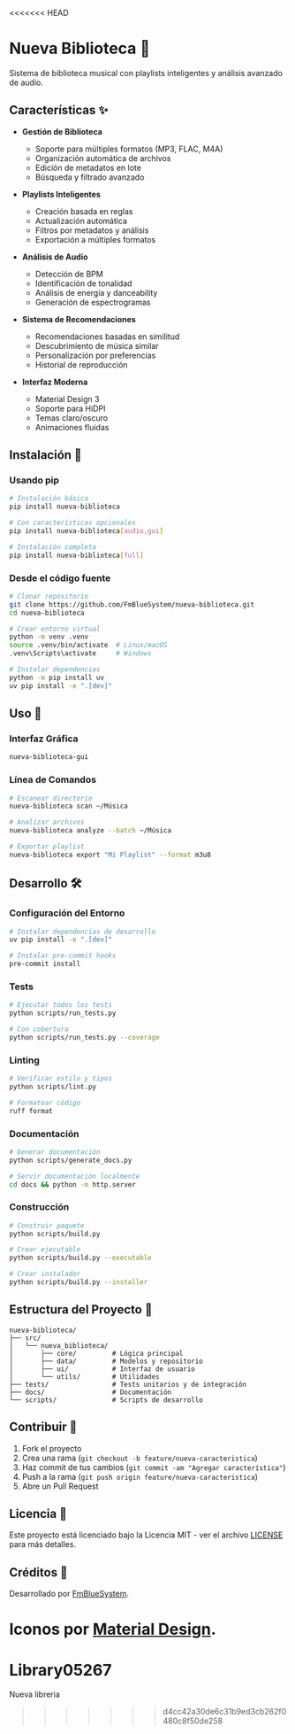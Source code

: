 <<<<<<< HEAD
# Nueva Biblioteca 🎵

Sistema de biblioteca musical con playlists inteligentes y análisis avanzado de audio.

## Características ✨

- **Gestión de Biblioteca**
  - Soporte para múltiples formatos (MP3, FLAC, M4A)
  - Organización automática de archivos
  - Edición de metadatos en lote
  - Búsqueda y filtrado avanzado

- **Playlists Inteligentes**
  - Creación basada en reglas
  - Actualización automática
  - Filtros por metadatos y análisis
  - Exportación a múltiples formatos

- **Análisis de Audio**
  - Detección de BPM
  - Identificación de tonalidad
  - Análisis de energía y danceability
  - Generación de espectrogramas

- **Sistema de Recomendaciones**
  - Recomendaciones basadas en similitud
  - Descubrimiento de música similar
  - Personalización por preferencias
  - Historial de reproducción

- **Interfaz Moderna**
  - Material Design 3
  - Soporte para HiDPI
  - Temas claro/oscuro
  - Animaciones fluidas

## Instalación 🚀

### Usando pip

```bash
# Instalación básica
pip install nueva-biblioteca

# Con características opcionales
pip install nueva-biblioteca[audio,gui]

# Instalación completa
pip install nueva-biblioteca[full]
```

### Desde el código fuente

```bash
# Clonar repositorio
git clone https://github.com/FmBlueSystem/nueva-biblioteca.git
cd nueva-biblioteca

# Crear entorno virtual
python -m venv .venv
source .venv/bin/activate  # Linux/macOS
.venv\Scripts\activate     # Windows

# Instalar dependencias
python -m pip install uv
uv pip install -e ".[dev]"
```

## Uso 📖

### Interfaz Gráfica

```bash
nueva-biblioteca-gui
```

### Línea de Comandos

```bash
# Escanear directorio
nueva-biblioteca scan ~/Música

# Analizar archivos
nueva-biblioteca analyze --batch ~/Música

# Exportar playlist
nueva-biblioteca export "Mi Playlist" --format m3u8
```

## Desarrollo 🛠️

### Configuración del Entorno

```bash
# Instalar dependencias de desarrollo
uv pip install -e ".[dev]"

# Instalar pre-commit hooks
pre-commit install
```

### Tests

```bash
# Ejecutar todos los tests
python scripts/run_tests.py

# Con cobertura
python scripts/run_tests.py --coverage
```

### Linting

```bash
# Verificar estilo y tipos
python scripts/lint.py

# Formatear código
ruff format
```

### Documentación

```bash
# Generar documentación
python scripts/generate_docs.py

# Servir documentación localmente
cd docs && python -m http.server
```

### Construcción

```bash
# Construir paquete
python scripts/build.py

# Crear ejecutable
python scripts/build.py --executable

# Crear instalador
python scripts/build.py --installer
```

## Estructura del Proyecto 📁

```
nueva-biblioteca/
├── src/
│   └── nueva_biblioteca/
│       ├── core/         # Lógica principal
│       ├── data/         # Modelos y repositorio
│       ├── ui/           # Interfaz de usuario
│       └── utils/        # Utilidades
├── tests/                # Tests unitarios y de integración
├── docs/                 # Documentación
└── scripts/              # Scripts de desarrollo
```

## Contribuir 🤝

1. Fork el proyecto
2. Crea una rama (`git checkout -b feature/nueva-caracteristica`)
3. Haz commit de tus cambios (`git commit -am "Agregar característica"`)
4. Push a la rama (`git push origin feature/nueva-caracteristica`)
5. Abre un Pull Request

## Licencia 📄

Este proyecto está licenciado bajo la Licencia MIT - ver el archivo [LICENSE](LICENSE) para más detalles.

## Créditos 👏

Desarrollado por [FmBlueSystem](https://fmbluesystem.com).

Iconos por [Material Design](https://material.io/icons/).
=======
# Library05267
Nueva libreria
>>>>>>> d4cc42a30de6c31b9ed3cb262f0480c8f50de258

